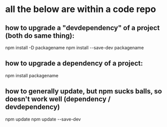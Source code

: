 # all the below are within a code repo

## how to upgrade a "devdependency" of a project (both do same thing):
npm install -D packagename
npm install --save-dev packagename

## how to upgrade a dependency of a project:
npm install packagename

## how to generally update, but npm sucks balls, so doesn't work well (dependency / devdependency)
npm update
npm update --save-dev